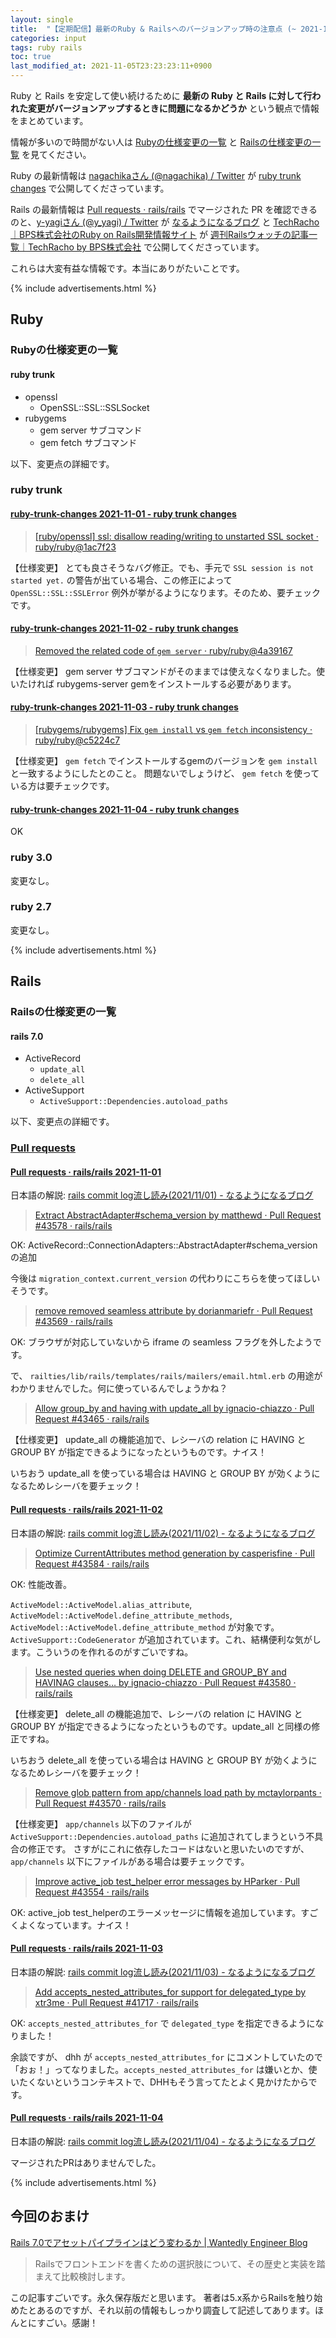 ```yaml
---
layout: single
title:  "【定期配信】最新のRuby & Railsへのバージョンアップ時の注意点 (~ 2021-11-04)"
categories: input
tags: ruby rails
toc: true
last_modified_at: 2021-11-05T23:23:23:11+0900
---
```

Ruby と Rails を安定して使い続けるために **最新の Ruby と Rails に対して行われた変更がバージョンアップするときに問題になるかどうか** という観点で情報をまとめています。

情報が多いので時間がない人は [Rubyの仕様変更の一覧](#rubyの仕様変更の一覧) と [Railsの仕様変更の一覧](#railsの仕様変更の一覧) を見てください。

Ruby の最新情報は [nagachikaさん (@nagachika) / Twitter](https://twitter.com/nagachika) が [ruby trunk changes](https://ruby-trunk-changes.hatenablog.com/) で公開してくださっています。

Rails の最新情報は [Pull requests · rails/rails](https://github.com/rails/rails/pulls?q=is%3Apr+is%3Aclosed) でマージされた PR を確認できるのと、[y-yagiさん (@y_yagi) / Twitter](https://twitter.com/y_yagi) が [なるようになるブログ](https://y-yagi.hatenablog.com/) と [TechRacho｜BPS株式会社のRuby on Rails開発情報サイト](https://techracho.bpsinc.jp/) が [週刊Railsウォッチの記事一覧｜TechRacho by BPS株式会社](https://techracho.bpsinc.jp/tag/%e9%80%b1%e5%88%8arails%e3%82%a6%e3%82%a9%e3%83%83%e3%83%81) で公開してくださっています。

これらは大変有益な情報です。本当にありがたいことです。

{% include advertisements.html %}

## Ruby

### Rubyの仕様変更の一覧

#### ruby trunk

- openssl
  - OpenSSL::SSL::SSLSocket
- rubygems
  - gem server サブコマンド
  - gem fetch サブコマンド

以下、変更点の詳細です。

### ruby trunk

#### [ruby-trunk-changes 2021-11-01 - ruby trunk changes](https://ruby-trunk-changes.hatenablog.com/entry/ruby_trunk_changes_20211101)

> [[ruby/openssl] ssl: disallow reading/writing to unstarted SSL socket · ruby/ruby@1ac7f23](https://github.com/ruby/ruby/commit/1ac7f23bb8568b41e511bbe5dfc85c141cc8b2c2)

【仕様変更】
とても良さそうなバグ修正。でも、手元で `SSL session is not started yet.` の警告が出ている場合、この修正によって `OpenSSL::SSL::SSLError` 例外が挙がるようになります。そのため、要チェックです。

#### [ruby-trunk-changes 2021-11-02 - ruby trunk changes](https://ruby-trunk-changes.hatenablog.com/entry/ruby_trunk_changes_20211102)

> [Removed the related code of `gem server` · ruby/ruby@4a39167](https://github.com/ruby/ruby/commit/4a39167260fbd0e8accf42ef7dee27ae73159f8f)

【仕様変更】
gem server サブコマンドがそのままでは使えなくなりました。使いたければ rubygems-server gemをインストールする必要があります。

#### [ruby-trunk-changes 2021-11-03 - ruby trunk changes](https://ruby-trunk-changes.hatenablog.com/entry/ruby_trunk_changes_20211103)

> [[rubygems/rubygems] Fix `gem install` vs `gem fetch` inconsistency · ruby/ruby@c5224c7](https://github.com/ruby/ruby/commit/c5224c71aeba147a111131c16688a208c161ee75)

【仕様変更】
`gem fetch` でインストールするgemのバージョンを `gem install` と一致するようにしたとのこと。
問題ないでしょうけど、 `gem fetch` を使っている方は要チェックです。

#### [ruby-trunk-changes 2021-11-04 - ruby trunk changes](https://ruby-trunk-changes.hatenablog.com/entry/ruby_trunk_changes_20211104)

OK

### ruby 3.0

変更なし。

### ruby 2.7

変更なし。

{% include advertisements.html %}

## Rails

### Railsの仕様変更の一覧

#### rails 7.0

- ActiveRecord
  - `update_all`
  - `delete_all`
- ActiveSupport
  - `ActiveSupport::Dependencies.autoload_paths`

以下、変更点の詳細です。

### [Pull requests](https://github.com/rails/rails/pulls)

#### [Pull requests · rails/rails 2021-11-01](https://github.com/rails/rails/pulls?q=is%3Apr+is%3Aclosed+merged%3A2021-11-01)

日本語の解説: [rails commit log流し読み(2021/11/01) - なるようになるブログ](https://y-yagi.hatenablog.com/entry/2021/11/02/044852)

> [Extract AbstractAdapter#schema_version by matthewd · Pull Request #43578 · rails/rails](https://github.com/rails/rails/pull/43578)

OK: ActiveRecord::ConnectionAdapters::AbstractAdapter#schema_versionの追加

今後は `migration_context.current_version` の代わりにこちらを使ってほしいそうです。

> [remove removed seamless attribute by dorianmariefr · Pull Request #43569 · rails/rails](https://github.com/rails/rails/pull/43569)

OK: ブラウザが対応していないから iframe の seamless フラグを外したようです。

で、 `railties/lib/rails/templates/rails/mailers/email.html.erb` の用途がわかりませんでした。何に使っているんでしょうかね？

> [Allow group_by and having with update_all by ignacio-chiazzo · Pull Request #43465 · rails/rails](https://github.com/rails/rails/pull/43465)

【仕様変更】
update_all の機能追加で、レシーバの relation に HAVING と GROUP BY が指定できるようになったというものです。ナイス！

いちおう update_all を使っている場合は HAVING と GROUP BY が効くようになるためレシーバを要チェック！

#### [Pull requests · rails/rails 2021-11-02](https://github.com/rails/rails/pulls?q=is%3Apr+is%3Aclosed+merged%3A2021-11-02)

日本語の解説: [rails commit log流し読み(2021/11/02) - なるようになるブログ](https://y-yagi.hatenablog.com/entry/2021/11/03/045258)

> [Optimize CurrentAttributes method generation by casperisfine · Pull Request #43584 · rails/rails](https://github.com/rails/rails/pull/43584)

OK: 性能改善。

`ActiveModel::ActiveModel.alias_attribute`, `ActiveModel::ActiveModel.define_attribute_methods`, `ActiveModel::ActiveModel.define_attribute_method` が対象です。
`ActiveSupport::CodeGenerator` が追加されています。これ、結構便利な気がします。こういうのを作れるのがすごいですね。

> [Use nested queries when doing DELETE and GROUP_BY and HAVINAG clauses… by ignacio-chiazzo · Pull Request #43580 · rails/rails](https://github.com/rails/rails/pull/43580)

【仕様変更】
delete_all の機能追加で、レシーバの relation に HAVING と GROUP BY が指定できるようになったというものです。update_all と同様の修正ですね。

いちおう delete_all を使っている場合は HAVING と GROUP BY が効くようになるためレシーバを要チェック！

> [Remove glob pattern from app/channels load path by mctaylorpants · Pull Request #43570 · rails/rails](https://github.com/rails/rails/pull/43570)

【仕様変更】
`app/channels` 以下のファイルが `ActiveSupport::Dependencies.autoload_paths` に追加されてしまうという不具合の修正です。
さすがにこれに依存したコードはないと思いたいのですが、 `app/channels` 以下にファイルがある場合は要チェックです。

> [Improve active_job test_helper error messages by HParker · Pull Request #43554 · rails/rails](https://github.com/rails/rails/pull/43554)

OK: active_job test_helperのエラーメッセージに情報を追加しています。すごくよくなっています。ナイス！

#### [Pull requests · rails/rails 2021-11-03](https://github.com/rails/rails/pulls?q=is%3Apr+is%3Aclosed+merged%3A2021-11-03)

日本語の解説: [rails commit log流し読み(2021/11/03) - なるようになるブログ](https://y-yagi.hatenablog.com/entry/2021/11/04/045026)

> [Add accepts_nested_attributes_for support for delegated_type by xtr3me · Pull Request #41717 · rails/rails](https://github.com/rails/rails/pull/41717)

OK: `accepts_nested_attributes_for` で `delegated_type` を指定できるようになりました！

余談ですが、 dhh が `accepts_nested_attributes_for` にコメントしていたので「おぉ！」ってなりました。`accepts_nested_attributes_for` は嫌いとか、使いたくないというコンテキストで、DHHもそう言ってたとよく見かけたからです。

#### [Pull requests · rails/rails 2021-11-04](https://github.com/rails/rails/pulls?q=is%3Apr+is%3Aclosed+merged%3A2021-11-04)

日本語の解説: [rails commit log流し読み(2021/11/04) - なるようになるブログ](https://y-yagi.hatenablog.com/entry/2021/11/05/044110)

マージされたPRはありませんでした。

{% include advertisements.html %}

## 今回のおまけ

[Rails 7.0でアセットパイプラインはどう変わるか | Wantedly Engineer Blog](https://www.wantedly.com/companies/wantedly/post_articles/354873)
> Railsでフロントエンドを書くための選択肢について、その歴史と実装を踏まえて比較検討します。

この記事すごいです。永久保存版だと思います。
著者は5.x系からRailsを触り始めたとあるのですが、それ以前の情報もしっかり調査して記述してあります。ほんとにすごい。感謝！
